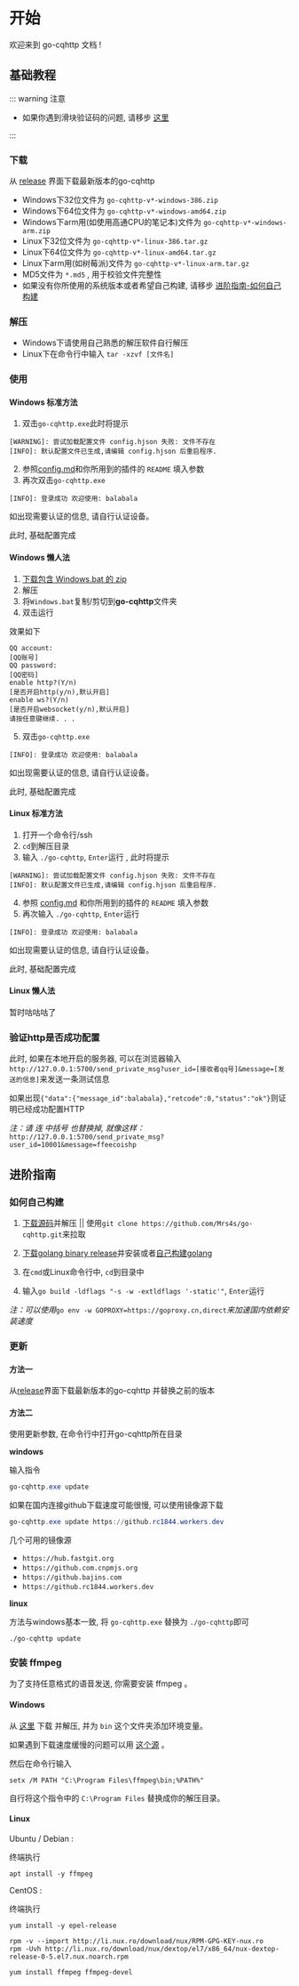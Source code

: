 #  开始

欢迎来到 go-cqhttp 文档 !

## 基础教程

::: warning 注意

- 如果你遇到滑块验证码的问题, 请移步 [这里](../faq/slider.md)

:::

### 下载
从 [release](https://github.com/Mrs4s/go-cqhttp/releases) 界面下载最新版本的go-cqhttp

- Windows下32位文件为  `go-cqhttp-v*-windows-386.zip`
- Windows下64位文件为 `go-cqhttp-v*-windows-amd64.zip`
- Windows下arm用(如使用高通CPU的笔记本)文件为 `go-cqhttp-v*-windows-arm.zip`
- Linux下32位文件为 `go-cqhttp-v*-linux-386.tar.gz`
- Linux下64位文件为 `go-cqhttp-v*-linux-amd64.tar.gz`
- Linux下arm用(如树莓派)文件为 `go-cqhttp-v*-linux-arm.tar.gz`
- MD5文件为 `*.md5` , 用于校验文件完整性
- 如果没有你所使用的系统版本或者希望自己构建, 请移步 [进阶指南-如何自己构建](#如何自己构建)

### 解压

- Windows下请使用自己熟悉的解压软件自行解压
- Linux下在命令行中输入 `tar -xzvf [文件名]` 

### 使用

#### Windows 标准方法

1.  双击`go-cqhttp.exe`此时将提示
```
[WARNING]: 尝试加载配置文件 config.hjson 失败: 文件不存在
[INFO]: 默认配置文件已生成,请编辑 config.hjson 后重启程序.
```
2. 参照[config.md](https://github.com/Mrs4s/go-cqhttp/blob/master/docs/config.md)和你所用到的插件的 `README` 填入参数
3. 再次双击`go-cqhttp.exe`
```
[INFO]: 登录成功 欢迎使用: balabala
```

如出现需要认证的信息, 请自行认证设备。

此时, 基础配置完成

#### Windows 懒人法

1. [下载包含 Windows.bat 的 zip](https://github.com/fkx4-p/go-cqhttp-lazy/archive/master.zip)
2. 解压
3. 将`Windows.bat`复制/剪切到**go-cqhttp**文件夹
4. 双击运行

效果如下

```
QQ account:
[QQ账号]
QQ password:
[QQ密码]
enable http?(Y/n)
[是否开启http(y/n),默认开启]
enable ws?(Y/n)
[是否开启websocket(y/n),默认开启]
请按任意键继续. . .
```

5. 双击`go-cqhttp.exe`
```
[INFO]: 登录成功 欢迎使用: balabala
```

如出现需要认证的信息, 请自行认证设备。

此时, 基础配置完成

#### Linux 标准方法

1. 打开一个命令行/ssh
2. `cd`到解压目录
3. 输入 `./go-cqhttp`, `Enter`运行 , 此时将提示
```
[WARNING]: 尝试加载配置文件 config.hjson 失败: 文件不存在
[INFO]: 默认配置文件已生成,请编辑 config.hjson 后重启程序.
```

4. 参照 [config.md](https://github.com/Mrs4s/go-cqhttp/blob/master/docs/config.md) 和你所用到的插件的 `README` 填入参数
5. 再次输入 `./go-cqhttp`, `Enter`运行
```
[INFO]: 登录成功 欢迎使用: balabala
```

如出现需要认证的信息, 请自行认证设备。

此时, 基础配置完成

#### Linux 懒人法

暂时咕咕咕了

### 验证http是否成功配置

此时, 如果在本地开启的服务器, 可以在浏览器输入`http://127.0.0.1:5700/send_private_msg?user_id=[接收者qq号]&message=[发送的信息]`来发送一条测试信息

如果出现`{"data":{"message_id":balabala},"retcode":0,"status":"ok"}`则证明已经成功配置HTTP

*注：请 连 中括号 也替换掉, 就像这样：*`http://127.0.0.1:5700/send_private_msg?user_id=10001&message=ffeecoishp`

## 进阶指南

### 如何自己构建

1. [下载源码](https://github.com/Mrs4s/go-cqhttp/archive/master.zip)并解压 || 使用`git clone https://github.com/Mrs4s/go-cqhttp.git`来拉取

2. [下载golang binary release](https://golang.google.cn/dl/)并安装或者[自己构建golang](https://golang.google.cn/doc/install/source)

3. 在`cmd`或Linux命令行中, `cd`到目录中

4. 输入`go build -ldflags "-s -w -extldflags '-static'"`, `Enter`运行

*注：可以使用*`go env -w GOPROXY=https://goproxy.cn,direct`*来加速国内依赖安装速度*

### 更新

#### 方法一

从[release](https://github.com/Mrs4s/go-cqhttp/releases)界面下载最新版本的go-cqhttp
并替换之前的版本

#### 方法二

使用更新参数, 在命令行中打开go-cqhttp所在目录

**windows**

输入指令
```powershell
go-cqhttp.exe update
```

如果在国内连接github下载速度可能很慢, 可以使用镜像源下载

```powershell
go-cqhttp.exe update https://github.rc1844.workers.dev
```

几个可用的镜像源
- `https://hub.fastgit.org`
- `https://github.com.cnpmjs.org`
- `https://github.bajins.com`
- `https://github.rc1844.workers.dev`

**linux**

方法与windows基本一致, 将 `go-cqhttp.exe` 替换为 `./go-cqhttp`即可

```shell
./go-cqhttp update
```

### 安装 ffmpeg

为了支持任意格式的语音发送, 你需要安装 ffmpeg 。

#### Windows

从 [这里](https://www.gyan.dev/ffmpeg/builds/ffmpeg-git-full.7z) 下载 并解压, 并为 `bin` 这个文件夹添加环境变量。

如果遇到下载速度缓慢的问题可以用 [这个源](http://go-cqhttp.michikawachin.art/ffmpeg-2020-12-24-git-9a0f5e412a-full_build.7z) 。

然后在命令行输入 

```shell
setx /M PATH "C:\Program Files\ffmpeg\bin;%PATH%"
```

自行将这个指令中的 `C:\Program Files` 替换成你的解压目录。

#### Linux

Ubuntu / Debian :

终端执行

```shell
apt install -y ffmpeg
```

CentOS : 

终端执行

```shell
yum install -y epel-release

rpm -v --import http://li.nux.ro/download/nux/RPM-GPG-KEY-nux.ro
rpm -Uvh http://li.nux.ro/download/nux/dextop/el7/x86_64/nux-dextop-release-0-5.el7.nux.noarch.rpm

yum install ffmpeg ffmpeg-devel
```


